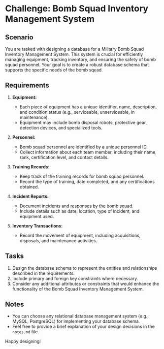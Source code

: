 # Challenge: Bomb Squad Inventory Management System

## Scenario

You are tasked with designing a database for a Military Bomb Squad Inventory Management System. This system is crucial for efficiently managing equipment, tracking inventory, and ensuring the safety of bomb squad personnel. Your goal is to create a robust database schema that supports the specific needs of the bomb squad.

## Requirements

1. **Equipment:**
   - Each piece of equipment has a unique identifier, name, description, and condition status (e.g., serviceable, unserviceable, in maintenance).
   - Equipment may include bomb disposal robots, protective gear, detection devices, and specialized tools.

2. **Personnel:**
   - Bomb squad personnel are identified by a unique personnel ID.
   - Collect information about each team member, including their name, rank, certification level, and contact details.

3. **Training Records:**
   - Keep track of the training records for bomb squad personnel.
   - Record the type of training, date completed, and any certifications obtained.

4. **Incident Reports:**
   - Document incidents and responses by the bomb squad.
   - Include details such as date, location, type of incident, and equipment used.

5. **Inventory Transactions:**
   - Record the movement of equipment, including acquisitions, disposals, and maintenance activities.

## Tasks

1. Design the database schema to represent the entities and relationships described in the requirements.
2. Include primary and foreign key constraints where necessary.
3. Consider any additional attributes or constraints that would enhance the functionality of the Bomb Squad Inventory Management System.

## Notes

- You can choose any relational database management system (e.g., MySQL, PostgreSQL) for implementing your database schema.
- Feel free to provide a brief explanation of your design decisions in the `notes.md` file.

Happy designing!
